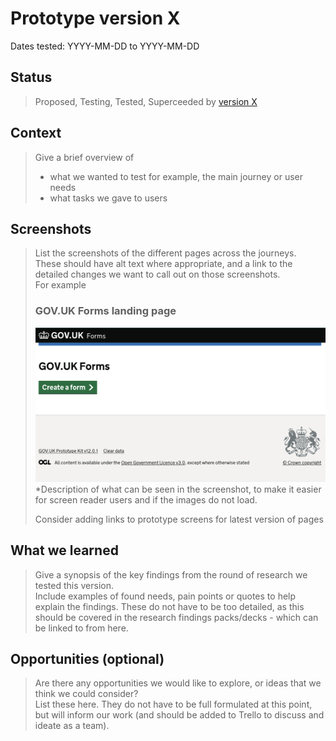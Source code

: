 # Prototype version X

Dates tested: YYYY-MM-DD to YYYY-MM-DD

## Status

> Proposed, Testing, Tested, Superceeded by [version X](../prototype-version-X)


## Context

> Give a brief overview of
> - what we wanted to test for example, the main journey or user needs
> - what tasks we gave to users


## Screenshots

> List the screenshots of the different pages across the journeys.  
> These should have alt text where appropriate, and a link to the detailed changes we want to call out on those screenshots.  
> For example  
> ### GOV.UK Forms landing page  
> ![alt text](screenshots/001-forms-landing.png)  
> *Description of what can be seen in the screenshot, to make it easier for screen reader users and if the images do not load.  
>  
> Consider adding links to prototype screens for latest version of pages


## What we learned

> Give a synopsis of the key findings from the round of research we tested this version.  
> Include examples of found needs, pain points or quotes to help explain the findings. These do not have to be too detailed, as this should be covered in the research findings packs/decks - which can be linked to from here.


## Opportunities (optional)

> Are there any opportunities we would like to explore, or ideas that we think we could consider?  
> List these here. They do not have to be full formulated at this point, but will inform our work (and should be added to Trello to discuss and ideate as a team).
